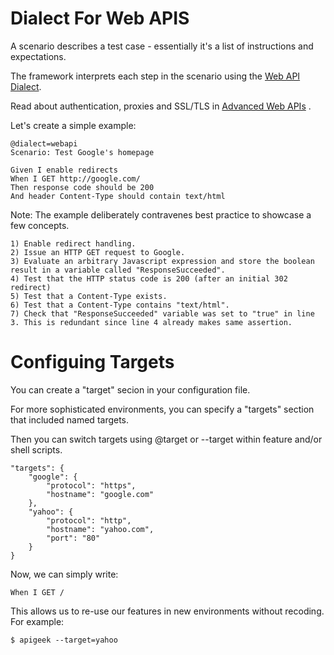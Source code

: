 Dialect For Web APIS
====================

A scenario describes a test case - essentially it's a list of instructions and expectations.

The framework interprets each step in the scenario using the [Web API Dialect](vocab.md). 

Read about authentication, proxies and SSL/TLS in [Advanced Web APIs](ADVANCED.md) . 

Let's create a simple example:

	@dialect=webapi
    Scenario: Test Google's homepage 

    Given I enable redirects
    When I GET http://google.com/
    Then response code should be 200
    And header Content-Type should contain text/html


Note: The example deliberately contravenes best practice to showcase a few concepts.

	1) Enable redirect handling.
	2) Issue an HTTP GET request to Google.
	3) Evaluate an arbitrary Javascript expression and store the boolean result in a variable called "ResponseSucceeded".
	4) Test that the HTTP status code is 200 (after an initial 302 redirect)
	5) Test that a Content-Type exists.
	6) Test that a Content-Type contains "text/html".
	7) Check that "ResponseSucceeded" variable was set to "true" in line 3. This is redundant since line 4 already makes same assertion.
	
Configuing Targets
==================

You can create a "target" secion in your configuration file. 

For more sophisticated environments, you can specify a "targets" section that included named targets. 

Then you can switch targets using @target or --target within feature and/or shell scripts.

	"targets": {
		"google": {
			"protocol": "https",
			"hostname": "google.com"
		},
		"yahoo": {
			"protocol": "http",
			"hostname": "yahoo.com",
			"port": "80"
		}
	}

Now, we can simply write:

    When I GET /

This allows us to re-use our features in new environments without recoding. For example:

	$ apigeek --target=yahoo

